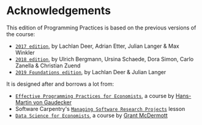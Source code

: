 # Acknowledgements

This edition of Programming Practices is based on the previous versions of the course:

* [`2017 edition`](pp4rs.github.io/2017-uzh), by Lachlan Deer, Adrian Etter, Julian Langer & Max Winkler
* [`2018 edition`](pp4rs.github.io/2018-uzh), by Ulrich Bergmann, Ursina Schaede, Dora Simon, Carlo Zanella & Christian Zuend
* [`2019 Foundations edition`](pp4rs.github.io/2019-foundations-uzh), by Lachlan Deer & Julian Langer

It is designed after and borrows a lot from:

* [`Effective Programming Practices for Economists`](https://wiwi.uni-bonn.de/gaudecker/prog_econ_slides.html#prog-econ-slides), a course by [Hans-Martin von Gaudecker](http://wiwi.uni-bonn.de/gaudecker/index.html)
* Software Carpentry's [`Managing Software Research Projects`](https://swcarpentry.github.io/managing-research-software-projects/) lesson
* [`Data Science for Economists`](https://github.com/uo-ec607), a course by [Grant McDermott](http://grantmcdermott.com/)
